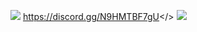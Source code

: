 ![](https://github.com/user-attachments/assets/c2db123f-3a2b-4e6b-aa89-c31653d5e7fa)
<a id="⠀⠀ ⠀⠀ Click Here to Join Noobs Duels Kingdom™ Discord Server">https://discord.gg/N9HMTBF7gU</>
![](https://github.com/user-attachments/assets/2fbe6c13-3079-458d-bbcc-3ae4e72eb40d)
